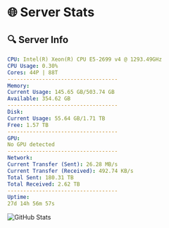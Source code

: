 # 🌐 Server Stats
## 🔍 Server Info
```yaml
CPU: Intel(R) Xeon(R) CPU E5-2699 v4 @ 1293.49GHz
CPU Usage: 0.30%
Cores: 44P | 88T
-----------------------------------
Memory:
Current Usage: 145.65 GB/503.74 GB
Available: 354.62 GB
-----------------------------------
Disk:
Current Usage: 55.64 GB/1.71 TB
Free: 1.57 TB
-----------------------------------
GPU:
No GPU detected
-----------------------------------
Network:
Current Transfer (Sent): 26.28 MB/s
Current Transfer (Received): 492.74 KB/s
Total Sent: 180.31 TB
Total Received: 2.62 TB
-----------------------------------
Uptime:
27d 14h 56m 57s
```
![GitHub Stats](https://img.shields.io/badge/Updated-2025-03-07_13:40:15-blue)